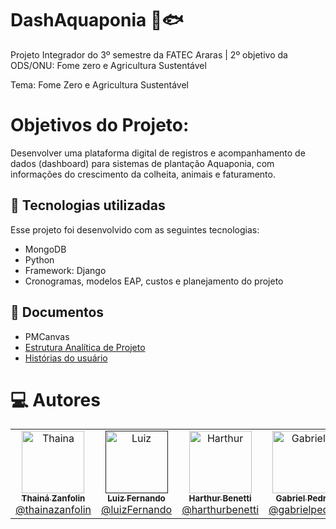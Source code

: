 # DashAquaponia 🥦🐟
Projeto Integrador do 3º semestre da FATEC Araras | 2º objetivo da ODS/ONU: Fome zero e Agricultura Sustentável

Tema: Fome Zero e Agricultura Sustentável

# Objetivos do Projeto: 
Desenvolver uma plataforma digital de registros e acompanhamento de dados (dashboard) para sistemas de plantação Aquaponia, com informações do crescimento da colheita, animais e faturamento.  

## 🚀 Tecnologias utilizadas

Esse projeto foi desenvolvido com as seguintes tecnologias:

- MongoDB
- Python
- Framework: Django
- Cronogramas, modelos EAP, custos e planejamento do projeto

## 📃 Documentos
- PMCanvas
- [Estrutura Analítica de Projeto](https://miro.com/app/board/uXjVMJ0BVdU=/?share_link_id=190775230409)
- [Histórias do usuário](https://docs.google.com/spreadsheets/d/1OED4GCxzIS7YwNn84FnLYzit5MAidYlSuiQpo4npjgU/edit?usp=sharing)

# :computer: Autores

<table>
  <tr>
    <td align="center">
      <a href="https://github.com/thainazanfolin">
        <img src="https://avatars.githubusercontent.com/u/102308025?v=4" width="100px;" alt="Thaina"/>
        <br />
        <sub>
          <b>Thainá Zanfolin</b>
        </sub>
       </a>
       <br />
       <a href="https://www.linkedin.com/in/thaina-zanfolin" title="Linkedin">@thainazanfolin</a> 
       <br />
    </td> 
    <td align="center">
      <a href="">
        <img src="https://user-images.githubusercontent.com/102560328/199749480-9b215208-7f10-4b35-b941-8d461adf9077.jpg" width="100px;" alt="Luiz"/>
        <br />
        <sub>
          <b>Luiz Fernando</b>
        </sub>
       </a>
       <br />
       <a href="https://www.linkedin.com/in/luiz-fernando-avelino-betelli-945b96251/" title="Linkedin">@luizFernando</a>
       <br />
    </td>  
    <td align="center">
      <a href="https://github.com/HarthurComH">
        <img src="https://user-images.githubusercontent.com/102560328/200691413-30172efb-0b05-49e7-af87-ac8d9f9473ad.jpg" width="100px;" alt="Harthur"/>
        <br />
        <sub>
          <b>Harthur Benetti</b>
        </sub>
       </a>
       <br />
        <a href="https://www.linkedin.com/in/harthur-benetti-290515256/" title="Linkedin">@harthurbenetti</a>                                                           
       <br />                                                                                                                                              
    </td>  
    <td align="center">
      <a href="https://github.com/gabriellpedro">
        <img src="https://avatars.githubusercontent.com/u/102560434?v=4" width="100px;" alt="Gabriel"/>
        <br />
        <sub>
          <b>Gabriel Pedro</b>
        </sub>
       </a>
       <br />
        <a href="https://www.linkedin.com/in/gabriel-pedro-78a7a71bb/" title="Linkedin">@gabrielpedro</a>                                                           
       <br />                                                                                                                                              
    </td>  
    <td align="center">
      <a href="https://github.com/BrunoRisso58">
        <img src="https://avatars.githubusercontent.com/u/81779127?v=4" width="100px;" alt="Bruno"/>
        <br />
        <sub>
          <b>Bruno Risso</b>
        </sub>
       </a>
       <br />
        <a href="https://www.linkedin.com/in/bruno-risso-923511203/" title="Linkedin">@brunorisso</a>                                                           
       <br />                                                                                                                                              
    </td>  
    <td align="center">
      <a href="https://github.com/teuzfavetta">
        <img src="https://avatars.githubusercontent.com/u/84945241?v=4" width="100px;" alt="Mateus"/>
        <br />
        <sub>
          <b>Mateus Favetta </b>
        </sub>
       </a>
       <br />
        <a href="https://www.linkedin.com/in/mateus-favetta-3a7b00200/" title="Linkedin">@mateusfavetta</a>                                                           
       <br />                                                                                                                                              
    </td>  
  </tr>
  </table>
